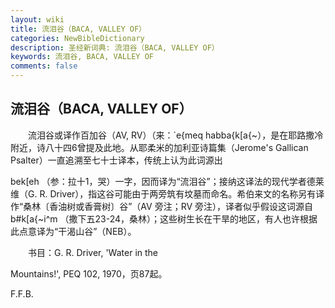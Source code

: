 ```yaml
---
layout: wiki
title: 流泪谷（BACA, VALLEY OF）
categories: NewBibleDictionary
description: 圣经新词典: 流泪谷（BACA, VALLEY OF）
keywords: 流泪谷, BACA, VALLEY OF
comments: false
---
```


## 流泪谷（BACA, VALLEY OF）

　　流泪谷或译作百加谷（AV, RV）（来：`e{meq habba{k[a{~），是在耶路撒冷附近，诗八十四6曾提及此地。从耶柔米的加利亚诗篇集（Jerome's Gallican Psalter）一直追溯至七十士译本，传统上认为此词源出

bek[eh （参：拉十1，哭）一字，因而译为“流泪谷”；接纳这译法的现代学者德莱维（G. R. Driver），指这谷可能由于两旁筑有坟墓而命名。希伯来文的名称另有译作“桑林〔香油树或香膏树〕谷”（AV 旁注；RV 旁注），译者似乎假设这词源自 b#k[a{~i^m （撒下五23-24，桑林）；这些树生长在干旱的地区，有人也许根据此点意译为“干渴山谷”（NEB）。

　　书目：G. R. Driver, 'Water in the

Mountains!', PEQ 102, 1970，页87起。

F.F.B.






